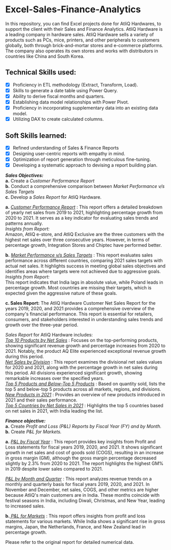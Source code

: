 # Excel-Sales-Finance-Analytics
In this repository, you can find Excel projects done for AtliQ Hardwares, to support the client with their Sales and Finance Analytics. AtliQ Hardware is a leading company in hardware sales. AtliQ Hardware sells a variety of products such as PCs, mice, printers, and other peripherals to customers globally, both through brick-and-mortar stores and e-commerce platforms. The company also operates its own stores and works with distributors in countries like China and South Korea.

## Technical Skills used:
- [x]	Proficiency in ETL methodology (Extract, Transform, Load).
- [x]	Skills to generate a date table using Power Query.
- [x]	Ability to derive fiscal months and quarters.
- [x]	Establishing data model relationships with Power Pivot.
- [x]	Proficiency in incorporating supplementary data into an existing data model.
- [x]	Utilizing DAX to create calculated columns.

## Soft Skills learned:
- [x]	Refined understanding of Sales & Finance Reports
- [x]	Designing user-centric reports with empathy in mind.
- [x]	Optimization of report generation through meticulous fine-tuning.
- [x]	Developing a systematic approach to devising a report building plan.

***Sales Objectives:*** <br />
**a.** Create a *Customer Performance Report* <br />
**b.** Conduct a comprehensive comparison between *Market Performance v/s Sales Targets* <br />
**c.** Develop a *Sales Report* for AtliQ Hardware. <br />

**a.** _[Customer Performance Report](https://github.com/saumya1904/Excel-Sales-Finance-Analytics/blob/main/CustomerPerformanceReport.pdf)_ :
This report offers a detailed breakdown of yearly net sales from 2019 to 2021, highlighting percentage growth from 2020 to 2021. It serves as a key indicator for evaluating sales trends and patterns annually. <br />
*Insights from Report:* <br />
Amazon, AtliQ e-store, and AtliQ Exclusive are the three customers with the highest net sales over three consecutive years. However, in terms of percentage growth, Integration Stores and Chiptec have performed better.

**b.**  _[Market Performance v/s Sales Targets](https://github.com/saumya1904/Excel-Sales-Finance-Analytics/blob/main/MarketPerformance-Target.pdf)_ :
This report evaluates sales performance across different countries, comparing 2021 sales targets with actual net sales. It highlights success in meeting global sales objectives and identifies areas where targets were not achieved due to aggressive goals. <br />
*Insights from Report:*<br />
This report indicates that India lags in absolute value, while Poland leads in percentage growth. Most countries are missing their targets, which is expected given the aggressive nature of these goals.


**c. Sales Report:**
The AtliQ Hardware Customer Net Sales Report for the years 2019, 2020, and 2021 provides a comprehensive overview of the company's financial performance. This report is essential for retailers, consumers, and stakeholders interested in understanding sales trends and growth over the three-year period.

*Sales Report* for AtliQ Hardware includes: <br />
_[Top 10 Products by Net Sales](https://github.com/saumya1904/Excel-Sales-Finance-Analytics/blob/main/Top10Products.pdf)_ :
Focuses on the top-performing products, showing significant revenue growth and percentage increases from 2020 to 2021. Notably, the product AQ Elite experienced exceptional revenue growth during this period.<br />
_[Net Sales by Division](https://github.com/saumya1904/Excel-Sales-Finance-Analytics/blob/main/NetSalesByDivison.pdf)_ :
This report examines the divisional net sales values for 2020 and 2021, along with the percentage growth in net sales during this period. All divisions experienced significant growth, showing remarkable increases over the specified years. <br />
_[Top 5 Products and Below-Top 5 Products](https://github.com/saumya1904/Excel-Sales-Finance-Analytics/blob/main/Top5Products&BelowTop-5Products.pdf)_ :
Based on quantity sold, lists the top 5 and below-top 5 products across all markets, regions, and divisions. <br />
_[New Products in 2021](https://github.com/saumya1904/Excel-Sales-Finance-Analytics/blob/main/NewProductsIn2021.pdf)_ :
Provides an overview of new products introduced in 2021 and their sales performance. <br />
_[Top 5 Countries by Net Sales in 2021](https://github.com/saumya1904/Excel-Sales-Finance-Analytics/blob/main/Top5CountriesNetSalesIn2021.pdf)_ :
Highlights the top 5 countries based on net sales in 2021, with India leading the list.


***Finance objective:*** <br />
**a.**	Create *Profit and Loss (P&L) Reports by Fiscal Year (FY) and by Month.* <br />
**b.**	Create *P&L for Markets.*

**a.** _[ P&L by Fiscal Year](https://github.com/saumya1904/Excel-Sales-Finance-Analytics/blob/main/P&LStatementsByFiscalYear.pdf)_ :
This report provides key insights from Profit and Loss statements for fiscal years 2019, 2020, and 2021. It shows significant growth in net sales and cost of goods sold (COGS), resulting in an increase in gross margin (GM), although the gross margin percentage decreased slightly by 2.3% from 2020 to 2021. The report highlights the highest GM% in 2019 despite lower sales compared to 2021.

_[ P&L by Month and Quarter](https://github.com/saumya1904/Excel-Sales-Finance-Analytics/blob/main/P&LStatementsByFiscalYearMonths.pdf)_ :
This report analyzes revenue trends on a monthly and quarterly basis for fiscal years 2019, 2020, and 2021. In November and December, net sales, COGS, and other metrics are higher because AtliQ's main customers are in India. These months coincide with festival seasons in India, including Diwali, Christmas, and New Year, leading to increased sales.

**b.**_[ P&L for Markets](https://github.com/saumya1904/Excel-Sales-Finance-Analytics/blob/main/P&LStatementsForMarkets.pdf)_ :
This report offers insights from profit and loss statements for various markets. While India shows a significant rise in gross margins, Japan, the Netherlands, France, and New Zealand lead in percentage growth.

Please refer to the original report for detailed numerical data.

